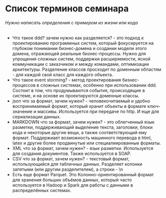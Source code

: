 # Список терминов семинара
###### Нужно написать определения с примером из жизни или кода
- Что такое ddd? зачем нужно как разделяется? - это подход к проектированию программных систем, который фокусируется на глубоком понимании бизнес-домена и создании модели этого домена, отражающей реальные бизнес-процессы. Нужно для упрощения сложных систем, поддержки расширяемости, ясной коммуникации с заказчиком и между командами, оптимизации архитектуры. Разделение классов просходит по доменным областям - для каждой свой класс для каждого объекта.
- Что такое event storming? - метод проектирования бизнес-процессов в сложных системах, особенно при использовании ddd. Состоит в том, что продумываются события, происходящие в системе, и на основе их проектируются доменные классы.
- json что за формат, зачем нужен? - человекочитаемый и удобно воспринимаемый формат, который хранит объекты в формате ключ-значение и массивы. Используется при передаче по http. И еще для сериализации данных.
- MARKDOWN что за формат, зачем нужен? - это облегченный язык разметки, поддерживающий выделение текста, заголовки, блоки кода и некоторые другие вещи, а также соответствующий ему формат. Поддержиает возможность машинного перевода в html, latex и другие более продвинутые или специалиированные форматы.
- XML что за формат, зачем нужен? - язык разметки. Используется для создания документов. Также используется в SOAP.
- CSV что за формат, зачем нужен? - текстовый формат, использующийся для табличных данных. Разделяет колонки запятыми (или другим разделителем), а строки - \n
- Есть еще формат Parquet. Это Колонно-ориентированный формат для хранения больших объёмов данных, который часто используется в Hadoop и Spark для работы с данными в распределённых системах.
